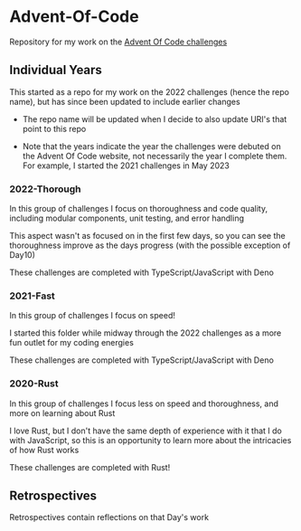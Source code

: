 # Advent-Of-Code

Repository for my work on the [Advent Of Code challenges](https://adventofcode.com/)

## Individual Years

This started as a repo for my work on the 2022 challenges (hence the repo name), but has since been updated to include earlier changes

- The repo name will be updated when I decide to also update URI's that point to this repo

- Note that the years indicate the year the challenges were debuted on the Advent Of Code website, not necessarily the year I complete them. For example, I started the 2021 challenges in May 2023

### 2022-Thorough

In this group of challenges I focus on thoroughness and code quality, including modular components, unit testing, and error handling

This aspect wasn't as focused on in the first few days, so you can see the thoroughness improve as the days progress (with the possible exception of Day10)

These challenges are completed with TypeScript/JavaScript with Deno

### 2021-Fast

In this group of challenges I focus on speed!

I started this folder while midway through the 2022 challenges as a more fun outlet for my coding energies

These challenges are completed with TypeScript/JavaScript with Deno

### 2020-Rust

In this group of challenges I focus less on speed and thoroughness, and more on learning about Rust

I love Rust, but I don't have the same depth of experience with it that I do with JavaScript, so this is an opportunity to learn more about the intricacies of how Rust works

These challenges are completed with Rust!

## Retrospectives

Retrospectives contain reflections on that Day's work
